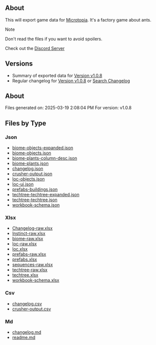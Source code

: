 ## About

This will export game data for [Microtopia](https://store.steampowered.com/app/2750000/Microtopia/). It's a factory game about ants. 

> [!NOTE] 
> Don't read the files if you want to avoid spoilers. 

Check out the [Discord Server](https://discord.gg/F8GKVrxcWN)

## Versions

- Summary of exported data for [Version v1.0.8](./export/v1.0.8/readme.md)
- Regular changelog for [Version v1.0.8](./export/v1.0.8/changelog.md) or [Search Changelog](./export/v1.0.8/csv/changelog.csv)



## About

Files generated on: 2025-03-19 2:08:04 PM
For version: v1.0.8

## Files by Type


### Json


- [biome-objects-expanded.json](./export/v1.0.8/json/biome-objects-expanded.json)
- [biome-objects.json](./export/v1.0.8/json/biome-objects.json)
- [biome-plants-column-desc.json](./export/v1.0.8/json/biome-plants-column-desc.json)
- [biome-plants.json](./export/v1.0.8/json/biome-plants.json)
- [changelog.json](./export/v1.0.8/json/changelog.json)
- [crusher-output.json](./export/v1.0.8/json/crusher-output.json)
- [loc-objects.json](./export/v1.0.8/json/loc-objects.json)
- [loc-ui.json](./export/v1.0.8/json/loc-ui.json)
- [prefabs-buildings.json](./export/v1.0.8/json/prefabs-buildings.json)
- [techtree-techtree-expanded.json](./export/v1.0.8/json/techtree-techtree-expanded.json)
- [techtree-techtree.json](./export/v1.0.8/json/techtree-techtree.json)
- [workbook-schema.json](./export/v1.0.8/json/workbook-schema.json)

### Xlsx


- [Changelog-raw.xlsx](./export/v1.0.8/Changelog-raw.xlsx)
- [Instinct-raw.xlsx](./export/v1.0.8/Instinct-raw.xlsx)
- [biome-raw.xlsx](./export/v1.0.8/biome-raw.xlsx)
- [loc-raw.xlsx](./export/v1.0.8/loc-raw.xlsx)
- [loc.xlsx](./export/v1.0.8/loc.xlsx)
- [prefabs-raw.xlsx](./export/v1.0.8/prefabs-raw.xlsx)
- [prefabs.xlsx](./export/v1.0.8/prefabs.xlsx)
- [sequences-raw.xlsx](./export/v1.0.8/sequences-raw.xlsx)
- [techtree-raw.xlsx](./export/v1.0.8/techtree-raw.xlsx)
- [techtree.xlsx](./export/v1.0.8/techtree.xlsx)
- [workbook-schema.xlsx](./export/v1.0.8/workbook-schema.xlsx)

### Csv


- [changelog.csv](./export/v1.0.8/csv/changelog.csv)
- [crusher-output.csv](./export/v1.0.8/csv/crusher-output.csv)

### Md


- [changelog.md](./changelog.md)
- [readme.md](./readme.md)

